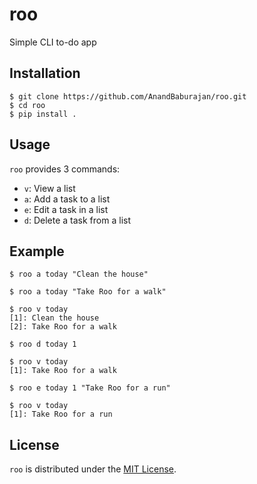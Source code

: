 # roo

Simple CLI to-do app

## Installation

```
$ git clone https://github.com/AnandBaburajan/roo.git
$ cd roo
$ pip install .
```

## Usage

`roo` provides 3 commands:
- `v`: View a list
- `a`: Add a task to a list
- `e`: Edit a task in a list
- `d`: Delete a task from a list

## Example

```
$ roo a today "Clean the house"

$ roo a today "Take Roo for a walk"

$ roo v today
[1]: Clean the house
[2]: Take Roo for a walk

$ roo d today 1

$ roo v today
[1]: Take Roo for a walk

$ roo e today 1 "Take Roo for a run"

$ roo v today
[1]: Take Roo for a run
```

## License

`roo` is distributed under the [MIT License](https://github.com/AnandBaburajan/roo/blob/main/LICENSE).
